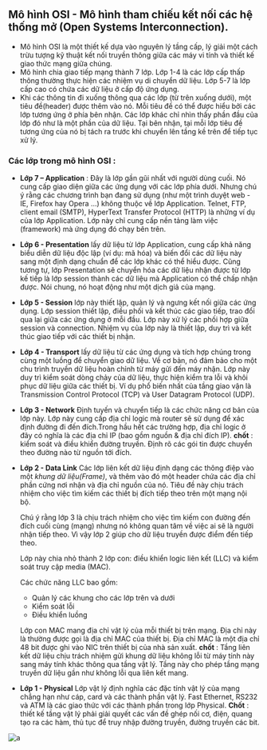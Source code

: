 ﻿## Mô hình OSI - Mô hình tham chiếu kết nối các hệ thống mở (Open Systems Interconnection).

-   Mô hình OSI là một thiết kế dựa vào nguyên lý tầng cấp, lý giải một cách trừu tượng kỹ thuật kết nối truyền thông giữa các máy vi tính và thiết kế giao thức mạng giữa chúng.
-  Mô hình chia giao tiếp mạng thành 7 lớp. Lớp 1-4 là các lớp cấp thấp thông thường thực hiện các nhiệm vụ di chuyển dữ liệu. Lớp 5-7 là lớp cấp cao có chứa các dữ liệu ở cấp độ ứng dụng.
-   Khi các thông tin đi xuống thông qua các lớp (từ trên xuống dưới), một tiêu đề(header) được thêm vào nó. Mỗi tiêu đề có thể được hiểu bởi các lớp tương ứng ở phía bên nhận. Các lớp khác chỉ nhìn thấy phần đầu của lớp đó như là một phần của dữ liệu. Tại bên nhận, tại mỗi lớp tiêu đề tương ứng của nó bị tách ra trước khi chuyển lên tầng kề trên để tiếp tục xử lý.

### Các lớp trong mô hình OSI :

-   **Lớp 7 – Application**  : Đây là lớp gần gũi nhất với người dùng cuối. Nó cung cấp giao diện giữa các ứng dụng với các lớp phía dưới. Nhưng chú ý rằng các chương trình bạn đang sử dụng (như một trình duyệt web - IE, Firefox hay Opera ...) không thuộc về lớp Application. Telnet, FTP, client email (SMTP), HyperText Transfer Protocol (HTTP) là những ví dụ của lớp Application. Lớp này chỉ cung cấp nền tảng làm việc (framework) mà ứng dụng đó chạy bên trên.
    
-   **Lớp 6 - Presentation**  lấy dữ liệu từ lớp Application, cung cấp khả năng biểu diễn dữ liệu độc lập (ví dụ: mã hóa) và biến đổi các dữ liệu này sang một định dạng chuẩn để các lớp khác có thể hiểu được. Cũng tương tự, lớp Presentation sẽ chuyển hóa các dữ liệu nhận được từ lớp kế tiếp là lớp session thành các dữ liệu mà Application có thể chấp nhận được. Nói chung, nó hoạt động như một dịch giả của mạng.
-   **Lớp 5 - Session**  lớp này thiết lập, quản lý và ngưng kết nối giữa các ứng dụng. Lớp session thiết lập, điều phối và kết thúc các giao tiếp, trao đổi qua lại giữa các ứng dụng ở mỗi đầu. Lớp này xử lý các phối hợp giữa session và connection. Nhiệm vụ của lớp này là thiết lập, duy trì và kết thúc giao tiếp với các thiết bị nhận.
    
-   **Lớp 4 - Transport**  lấy dữ liệu từ các ứng dụng và tích hợp chúng trong cùng một luồng để chuyển giao dữ liệu. Về cơ bản, nó đảm bảo cho một chu trình truyền dữ liệu hoàn chỉnh từ máy gửi đến máy nhận. Lớp này duy trì kiểm soát dòng chảy của dữ liệu, thực hiện kiểm tra lỗi và khôi phục dữ liệu giữa các thiết bị. Ví dụ phổ biến nhất của tầng giao vận là Transmission Control Protocol (TCP) và User Datagram Protocol (UDP).
    
-   **Lớp 3 - Network**  Định tuyến và chuyển tiếp là các chức năng cơ bản của lớp này. Lớp này cung cấp địa chỉ logic mà router sẽ sử dụng để xác định đường đi đến đích.Trong hầu hết các trường hợp, địa chỉ logic ở đây có nghĩa là các địa chỉ IP (bao gồm nguồn & địa chỉ đích IP).
**chốt** : kiểm soát và điều khiển đường truyền. Định rõ các gói tin được chuyển theo đường nào từ nguồn tới đích.
    
-   **Lớp 2 - Data Link**  Các lớp liên kết dữ liệu định dạng các thông điệp vào một  _khung dữ liệu(Frame)_, và thêm vào đó một header chứa các địa chỉ phần cứng nơi nhận và địa chỉ nguồn của nó. Tiêu đề này chịu trách nhiệm cho việc tìm kiếm các thiết bị đích tiếp theo trên một mạng nội bộ.
    
    Chú ý rằng lớp 3 là chịu trách nhiệm cho việc tìm kiếm con đường đến đích cuối cùng (mạng) nhưng nó không quan tâm về việc ai sẽ là người nhận tiếp theo. Vì vậy lớp 2 giúp cho dữ liệu truyền được điểm đến tiếp theo.
    
    Lớp này chia nhỏ thành 2 lớp con: điều khiển logic liên kết (LLC) và kiểm soát truy cập media (MAC).
    
    Các chức năng LLC bao gồm:
    
    -   Quản lý các khung cho các lớp trên và dưới
    -   Kiểm soát lỗi
    -   Điều khiển luồng
    
    Lớp con MAC mang địa chỉ vật lý của mỗi thiết bị trên mạng. Địa chỉ này là thường được gọi là địa chỉ MAC của thiết bị. Địa chỉ MAC là một địa chỉ 48 bit được ghi vào NIC trên thiết bị của nhà sản xuất.
__chốt__ : Tầng liên kết dữ liệu chịu trách nhiệm gửi khung dữ liệu không lỗi từ máy tính này sang máy tính khác thông qua tầng vật lý. Tầng này cho phép tầng mạng truyền dữ liệu gần như không lỗi qua liên kết mang.
    
-   **Lớp 1 - Physical**  Lớp vật lý định nghĩa các đặc tính vật lý của mạng chẳng hạn như cáp, card và các thành phần vật lý. Fast Ethernet, RS232 và ATM là các giao thức với các thành phần trong lớp Physical. 
__Chốt__ : thiết kế tầng vật lý phải giải quyết các vấn đề ghép nối cơ, điện, quang tạo ra các hàm, thủ tục để truy nhập đường truyền, đường truyền các bit.

![a](https://i.imgur.com/lUfRXS9.png)
